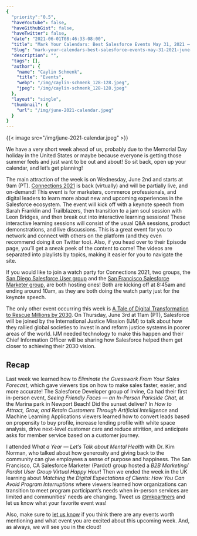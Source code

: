 ```yaml
---
{
  "priority":"0.5",
  "haveYoutube": false,
  "haveGithubGist": false,
  "haveTwitter": false,
  "date": "2021-06-01T08:46:33-08:00",
  "title": "Mark Your Calendars: Best Salesforce Events May 31, 2021 — June 5, 2021",
  "Slug": "mark-your-calendars-best-salesforce-events-may-31-2021-june-5-2021",
  "description": "",
  "tags": [],
  "author": {
    "name": "Caylin Schmenk",
    "title": "Events",
    "webp": "/img/caylin-schmenk_128-128.jpeg",
    "jpeg": "/img/caylin-schmenk_128-128.jpeg"
  },
  "layout": "single",
  "thumbnail": {
    "url": "/img/june-2021-calendar.jpeg"
  }
}
---
```



{{< image src="/img/june-2021-calendar.jpeg" >}}

We have a very short week ahead of us, probably due to the Memorial Day holiday in the United States or maybe because everyone is getting those summer feels and just want to be out and about! So sit back, open up your calendar, and let’s get planning!

The main attraction of the week is on Wednesday, June 2nd and starts at 9am (PT). [Connections 2021](https://www.salesforce.com/connections/?utm_medium=email&utm_source=event&utm_campaign=sfevent-amer-all---cnx-&utm_content=-o1-invite--&nc=7013y000002Ys0vAAC&d=7013y000002Ys0yAAC&utm_medium=email&) is back (virtually) and will be partially live, and on-demand! This event is for marketers, commerce professionals, and digital leaders to learn more about new and upcoming experiences in the Salesforce ecosystem. The event will kick off with a keynote speech from Sarah Franklin and Trailblazers, then transition to a jam soul session with Leon Bridges, and then break out into interactive learning sessions! These interactive learning sessions will consist of the usual Q&A sessions, product demonstrations, and live discussions. This is a great event for you to network and connect with others on the platform (and they even recommend doing it on Twitter too). Also, if you head over to their Episode page, you’ll get a sneak peek of the content to come! The videos are separated into playlists by topics, making it easier for you to navigate the site.

If you would like to join a watch party for Connections 2021, two groups, the [San Diego Salesforce User group](https://trailblazercommunitygroups.com/events/details/salesforce-salesforce-user-group-san-diego-united-states-presents-salesforce-connections-2021-watch-party/) and the [San Francisco Salesforce Marketer group](https://trailblazercommunitygroups.com/events/details/salesforce-salesforce-marketer-group-marketing-cloud-san-francisco-united-states-presents-salesforce-connections-2021-watch-party/), are both hosting ones! Both are kicking off at 8:45am and ending around 10am, as they are both doing the watch party just for the keynote speech.

The only other event occurring this week is [A Tale of Digital Transformation to Rescue Millions by 2030](https://www.salesforce.com/form/sfdo/ngo/a-tale-of-digital-transformation/?_ga=2.162219193.466341366.1622133279-219845214.1586544338). On Thursday, June 3rd at 11am (PT), Salesforce will be joined by the International Justice Mission (IJM) to talk about how they rallied global societies to invest in and reform justice systems in poorer areas of the world. IJM needed technology to make this happen and their Chief Information Officer will be sharing how Salesforce helped them get closer to achieving their 2030 vision.

Recap
------

Last week we learned how to *Eliminate the Guesswork From Your Sales Forecast*, which gave viewers tips on how to make sales faster, easier, and more accurate! The Salesforce Developer group of Irvine, Ca had their first in-person event, *Seeing Friendly Faces — an In-Person Parkside Chat*, at the Marina park in Newport Beach! Did the sunset deliver? In *How to Attract, Grow, and Retain Customers Through Artificial Intelligence* and Machine Learning Applications viewers learned how to convert leads based on propensity to buy profile, increase lending profile with white space analysis, drive next-level customer care and reduce attrition, and anticipate asks for member service based on a customer journey.

I attended *What a Year — Let’s Talk about Mental Health* with Dr. Kim Norman, who talked about how generosity and giving back to the community can give employees a sense of purpose and happiness. The San Francisco, CA Salesforce Marketer (Pardot) group hosted a *B2B Marketing/ Pardot User Group Virtual Happy Hour*! Then we ended the week in the UK learning about *Matching the Digital Expectations of Clients: How You Can Avoid Program Interruptions* where viewers learned how organizations can transition to meet program participant’s needs when in-person services are limited and communities’ needs are changing. Tweet us [@mkpartners](https://twitter.com/mkpartners) and let us know what your favorite event was!

Also, make sure to [let us know](https://appexchange.salesforce.com/appxConsultingListingDetail?listingId=a0N30000001gF9jEAE&utm_source=mkp&utm_medium=referral&utm_campaign=logigear-mkp-tpp) if you think there are any events worth mentioning and what event you are excited about this upcoming week. And, as always, we will see you in the cloud!
